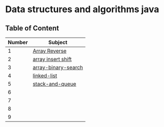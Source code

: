 # Data structures and algorithms java

## Table of Content

| Number | Subject                                                             |
| ------ | ------------------------------------------------------------------- |
| 1      | [Array Reverse](./array-reverse/array-reverse.md)                   |
| 2      | [array insert shift](./array-insert-shift/array-insert-shift.md)    |
| 3      | [array-binary-search](./array-binary-search/array-binary-search.md) |
| 4      | [linked-list](./linked-list/linked-list.md)                         |
| 5      | [stack-and-queue](./stack-and-queue/stack.md)                       |
| 6      |                                                                     |
| 7      |                                                                     |
| 8      |                                                                     |
| 9      |                                                                     |
